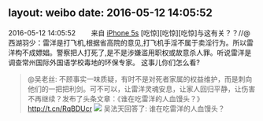 layout: weibo
date: 2016-05-12 14:05:52
---
<meta name="referrer" content="no-referrer" />

2016-05-12 14:05:52  &nbsp;&nbsp;&nbsp;&nbsp;&nbsp;&nbsp; 来自 <a href="sinaweibo://customweibosource" rel="nofollow">iPhone 5s</a>
[吃惊][吃惊][吃惊]与这有关？？//@西湖羽少：雷洋是打飞机,根据省高院的意见,打飞机手淫不属于卖淫行为。所以雷洋构不成嫖娼。警察把人打死了,是不是涉嫌滥用职权或故意杀人罪。听说雷洋是调查常州国际外国语学校毒地的环保专家。 这事儿你们怎么看?
>  @吴老丝: 不顾事实一味质疑，有时不是对死者家属的权益维护，而是刺向他们的一把把利剑。可不可以，让雷洋灵魂安息，让家人回归平静，让伤害不再继续？发布了头条文章：《谁在吃雷洋的人血馒头？》 http://t.cn/RqBDUcr ​​​
> <img src="http://ww2.sinaimg.cn/crop.0.0.239.134.1000.562/53c7cd33gw1f3ruxu8xt5j206o06e3yv.jpg" />
>   吴法天回答了:
>  谁在吃雷洋的人血馒头？
